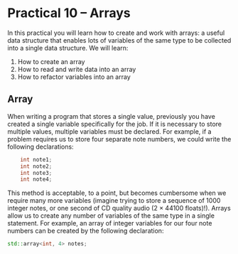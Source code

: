 # Practical 10 – Arrays


In this practical you will learn how to create and work with arrays: a useful data structure that enables lots of variables of the same type to be collected into a single data structure. We will learn: 

1. How to create an array
2. How to read and write data into an array
3. How to refactor variables into an array


## Array

When writing a program that stores a single value, previously you have created a single variable specifically for the job. If it is necessary to store multiple values, multiple variables must be declared. For example, if a problem requires us to store four separate note numbers, we could write the following declarations: 

```cpp
    int note1;
    int note2;
    int note3;
    int note4;
```

This method is acceptable, to a point, but becomes cumbersome when we require many more variables (imagine trying to store a sequence of 1000 integer notes, or one second of CD quality audio (2 × 44100 floats)!). Arrays allow us to create any number of variables of the same type in a single statement. For example, an array of integer variables for our four note numbers can be created by the following declaration: 

```cpp
std::array<int, 4> notes;
```
